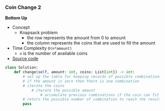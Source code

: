 ### Coin Change 2
**Bottom Up**
- Concept
    - Knapsack problem
        - the row represents the amount from 0 to amount 
        - the column represents the coins that are used to fill the amount
- Time Complexity `O(n*amount)`
    - `n` is the number of available coins 
- [Source code](source/BottomUp.py)
```python
class Solution:
    def change(self, amount: int, coins: List[int]) -> int:
        # set up the table for keeping records of possible combinations 
        # if the amount is zero then there is one combination 
        # iterate the coins 
            # iterate the possible amount
                # accumulate previous combinations if the coin can fit into the current amount
        # return the possible number of combination to reach the result   
        pass    
```